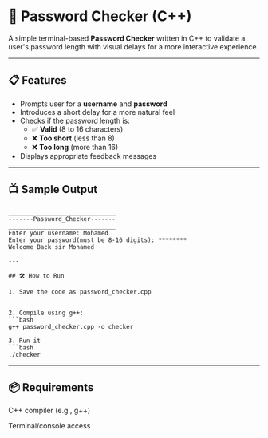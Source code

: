# 🔐 Password Checker (C++)

A simple terminal-based **Password Checker** written in C++ to validate a user's password length with visual delays for a more interactive experience.

---

## 📋 Features

- Prompts user for a **username** and **password**
- Introduces a short delay for a more natural feel
- Checks if the password length is:
  - ✅ **Valid** (8 to 16 characters)
  - ❌ **Too short** (less than 8)
  - ❌ **Too long** (more than 16)
- Displays appropriate feedback messages

---

## 📺 Sample Output

```text
______________________________
-------Password_Checker-------
______________________________
Enter your username: Mohamed
Enter your password(must be 8-16 digits): ********
Welcome Back sir Mohamed

---

## 🛠️ How to Run

1. Save the code as password_checker.cpp


2. Compile using g++:
```bash
g++ password_checker.cpp -o checker

3. Run it
```bash
./checker
```

---

## 📦 Requirements

C++ compiler (e.g., g++)

Terminal/console access